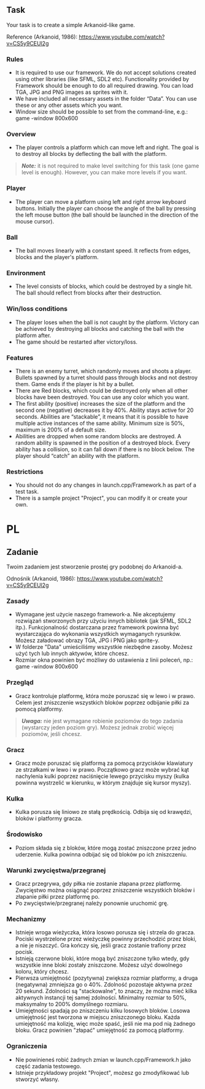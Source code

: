 ## Task

Your task is to create a simple Arkanoid-like game.

Reference (Arkanoid, 1986): https://www.youtube.com/watch?v=CS5y9CEUl2g

### Rules

* It is required to use our framework. We do not accept solutions created using other libraries (like SFML, SDL2 etc).
  Functionality provided by Framework should be enough to do all required drawing. You can load TGA, JPG and PNG images
  as sprites with it.
* We have included all necessary assets in the folder “Data”. You can use these or any other assets which you want.
* Window size should be possible to set from the command-line, e.g.: game -window 800x600

### Overview

* The player controls a platform which can move left and right. The goal is to destroy all blocks by deflecting the ball
  with the platform.

> **_Note:_** it is not required to make level switching for this task (one game level is enough). However, you can make
> more levels if you want.

### Player

* The player can move a platform using left and right arrow keyboard buttons. Initially the player can choose the angle
  of the ball by pressing the left mouse button (the ball should be launched in the direction of the mouse cursor).

### Ball

* The ball moves linearly with a constant speed. It reflects from edges, blocks and the player's platform.

### Environment

* The level consists of blocks, which could be destroyed by a single hit. The ball should reflect from blocks after
  their destruction.

### Win/loss conditions

* The player loses when the ball is not caught by the platform. Victory can be achieved by destroying all blocks and
  catching the ball with the platform after.
* The game should be restarted after victory/loss.

### Features

* There is an enemy turret, which randomly moves and shoots a player. Bullets spawned by a turret should pass through
  blocks and not destroy them. Game ends if the player is hit by a bullet.
* There are Red blocks, which could be destroyed only when all other blocks have been destroyed. You can use any color
  which you want.
* The first ability (positive) increases the size of the platform and the second one (negative) decreases it by 40%.
  Ability stays active for 20 seconds. Abilities are “stackable”, it means that it is possible to have multiple active
  instances of the same ability. Minimum size is 50%, maximum is 200% of a default size.
* Abilities are dropped when some random blocks are destroyed. A random ability is spawned in the position of a
  destroyed block. Every ability has a collision, so it can fall down if there is no block below. The player should
  “catch” an ability with the platform.

### Restrictions

* You should not do any changes in launch.cpp/Framework.h as part of a test task.
* There is a sample project "Project", you can modify it or create your own.

# PL

## Zadanie

Twoim zadaniem jest stworzenie prostej gry podobnej do Arkanoid-a.

Odnośnik (Arkanoid, 1986): https://www.youtube.com/watch?v=CS5y9CEUl2g

### Zasady

* Wymagane jest użycie naszego framework-a. Nie akceptujemy rozwiązań stworzonych przy użyciu innych bibliotek (jak
  SFML, SDL2 itp.). Funkcjonalność dostarczana przez framework powinna być wystarczająca do wykonania wszystkich
  wymaganych rysunków. Możesz załadować obrazy TGA, JPG i PNG jako sprite-y.
* W folderze "Data" umieściliśmy wszystkie niezbędne zasoby. Możesz użyć tych lub innych aktywów, które chcesz.
* Rozmiar okna powinien być możliwy do ustawienia z linii poleceń, np.: game -window 800x600

### Przegląd

* Gracz kontroluje platformę, która może poruszać się w lewo i w prawo. Celem jest zniszczenie wszystkich bloków poprzez
  odbijanie piłki za pomocą platformy.

> **_Uwaga:_** nie jest wymagane robienie poziomów do tego zadania (wystarczy jeden poziom gry). Możesz jednak zrobić
> więcej poziomów, jeśli chcesz.

### Gracz

* Gracz może poruszać się platformą za pomocą przycisków klawiatury ze strzałkami w lewo i w prawo. Początkowo gracz
  może wybrać kąt nachylenia kulki poprzez naciśnięcie lewego przycisku myszy (kulka powinna wystrzelić w kierunku, w
  którym znajduje się kursor myszy).

### Kulka

* Kulka porusza się liniowo ze stałą prędkością. Odbija się od krawędzi, bloków i platformy gracza.

### Środowisko

* Poziom składa się z bloków, które mogą zostać zniszczone przez jedno uderzenie. Kulka powinna odbijać się od bloków po
  ich zniszczeniu.

### Warunki zwycięstwa/przegranej

* Gracz przegrywa, gdy piłka nie zostanie złapana przez platformę. Zwycięstwo można osiągnąć poprzez zniszczenie
  wszystkich bloków i złapanie piłki przez platformę po.
* Po zwycięstwie/przegranej należy ponownie uruchomić grę.

### Mechanizmy

* Istnieje wroga wieżyczka, która losowo porusza się i strzela do gracza. Pociski wystrzelone przez wieżyczkę powinny
  przechodzić przez bloki, a nie je niszczyć. Gra kończy się, jeśli gracz zostanie trafiony przez pocisk.
* Istnieją czerwone bloki, które mogą być zniszczone tylko wtedy, gdy wszystkie inne bloki zostały zniszczone. Możesz
  użyć dowolnego koloru, który chcesz.
* Pierwsza umiejętność (pozytywna) zwiększa rozmiar platformy, a druga (negatywna) zmniejsza go o 40%. Zdolność
  pozostaje aktywna przez 20 sekund. Zdolności są "stackowalne", to znaczy, że można mieć kilka aktywnych instancji tej
  samej zdolności. Minimalny rozmiar to 50%, maksymalny to 200% domyślnego rozmiaru.
* Umiejętności spadają po zniszczeniu kilku losowych bloków. Losowa umiejętność jest tworzona w miejscu zniszczonego
  bloku. Każda umiejętność ma kolizję, więc może spaść, jeśli nie ma pod nią żadnego bloku. Gracz powinien "złapać"
  umiejętność za pomocą platformy.

### Ograniczenia

* Nie powinieneś robić żadnych zmian w launch.cpp/Framework.h jako część zadania testowego.
* Istnieje przykładowy projekt "Project", możesz go zmodyfikować lub stworzyć własny.
